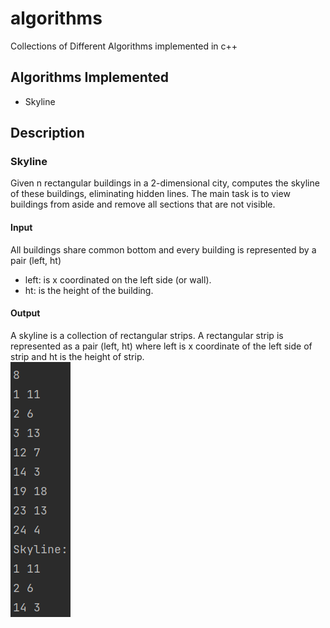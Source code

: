 # algorithms
Collections of Different Algorithms implemented in c++
## Algorithms Implemented
* Skyline
## Description
### Skyline
Given n rectangular buildings in a 2-dimensional city, computes the skyline of these buildings, eliminating hidden lines. 
The main task is to view buildings from aside and remove all sections that are not visible. 
#### Input
All buildings share common bottom and every building is represented by a pair (left, ht)
* left: is x coordinated on the left side (or wall).
* ht: is the height of the building.
#### Output
A skyline is a collection of rectangular strips. 
A rectangular strip is represented as a pair (left, ht) where left is x coordinate of the left side of strip and ht is the height of strip.<br/>
![output_skyline](images/output_skyline.png)
